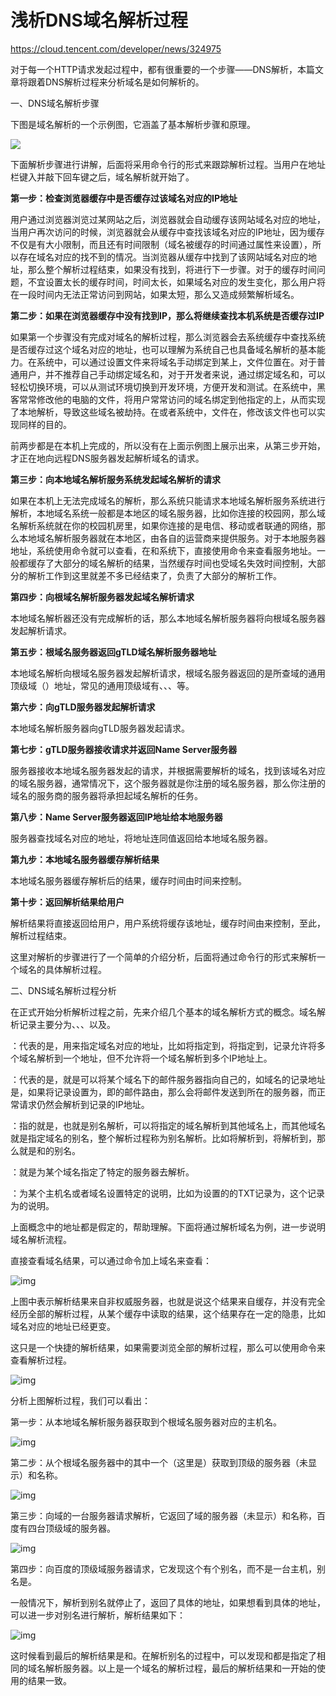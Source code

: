 # 浅析DNS域名解析过程

https://cloud.tencent.com/developer/news/324975

对于每一个HTTP请求发起过程中，都有很重要的一个步骤——DNS解析，本篇文章将跟着DNS解析过程来分析域名是如何解析的。

一、DNS域名解析步骤

下图是域名解析的一个示例图，它涵盖了基本解析步骤和原理。

![](F:\Flee-as-a-bird-to-your-mountain\网络协议\域名解析1.peg.jpeg)



下面解析步骤进行讲解，后面将采用命令行的形式来跟踪解析过程。当用户在地址栏键入并敲下回车键之后，域名解析就开始了。

**第一步：检查浏览器缓存中是否缓存过该域名对应的IP地址**

用户通过浏览器浏览过某网站之后，浏览器就会自动缓存该网站域名对应的地址，当用户再次访问的时候，浏览器就会从缓存中查找该域名对应的IP地址，因为缓存不仅是有大小限制，而且还有时间限制（域名被缓存的时间通过属性来设置），所以存在域名对应的找不到的情况。当浏览器从缓存中找到了该网站域名对应的地址，那么整个解析过程结束，如果没有找到，将进行下一步骤。对于的缓存时间问题，不宜设置太长的缓存时间，时间太长，如果域名对应的发生变化，那么用户将在一段时间内无法正常访问到网站，如果太短，那么又造成频繁解析域名。

**第二步：如果在浏览器缓存中没有找到IP，那么将继续查找本机系统是否缓存过IP**

如果第一个步骤没有完成对域名的解析过程，那么浏览器会去系统缓存中查找系统是否缓存过这个域名对应的地址，也可以理解为系统自己也具备域名解析的基本能力。在系统中，可以通过设置文件来将域名手动绑定到某上，文件位置在。对于普通用户，并不推荐自己手动绑定域名和，对于开发者来说，通过绑定域名和，可以轻松切换环境，可以从测试环境切换到开发环境，方便开发和测试。在系统中，黑客常常修改他的电脑的文件，将用户常常访问的域名绑定到他指定的上，从而实现了本地解析，导致这些域名被劫持。在或者系统中，文件在，修改该文件也可以实现同样的目的。

前两步都是在本机上完成的，所以没有在上面示例图上展示出来，从第三步开始，才正在地向远程DNS服务器发起解析域名的请求。

**第三步：向本地域名解析服务系统发起域名解析的请求**

如果在本机上无法完成域名的解析，那么系统只能请求本地域名解析服务系统进行解析，本地域名系统一般都是本地区的域名服务器，比如你连接的校园网，那么域名解析系统就在你的校园机房里，如果你连接的是电信、移动或者联通的网络，那么本地域名解析服务器就在本地区，由各自的运营商来提供服务。对于本地服务器地址，系统使用命令就可以查看，在和系统下，直接使用命令来查看服务地址。一般都缓存了大部分的域名解析的结果，当然缓存时间也受域名失效时间控制，大部分的解析工作到这里就差不多已经结束了，负责了大部分的解析工作。

**第四步：向根域名解析服务器发起域名解析请求**

本地域名解析器还没有完成解析的话，那么本地域名解析服务器将向根域名服务器发起解析请求。

**第五步：根域名服务器返回gTLD域名解析服务器地址**

本地域名解析向根域名服务器发起解析请求，根域名服务器返回的是所查域的通用顶级域（）地址，常见的通用顶级域有、、、等。

**第六步：向gTLD服务器发起解析请求**

本地域名解析服务器向gTLD服务器发起请求。

**第七步：gTLD服务器接收请求并返回Name Server服务器**

服务器接收本地域名服务器发起的请求，并根据需要解析的域名，找到该域名对应的域名服务器，通常情况下，这个服务器就是你注册的域名服务器，那么你注册的域名的服务商的服务器将承担起域名解析的任务。

**第八步：Name Server服务器返回IP地址给本地服务器**

服务器查找域名对应的地址，将地址连同值返回给本地域名服务器。

**第九步：本地域名服务器缓存解析结果**

本地域名服务器缓存解析后的结果，缓存时间由时间来控制。

**第十步：返回解析结果给用户**

解析结果将直接返回给用户，用户系统将缓存该地址，缓存时间由来控制，至此，解析过程结束。

这里对解析的步骤进行了一个简单的介绍分析，后面将通过命令行的形式来解析一个域名的具体解析过程。

二、DNS域名解析过程分析

在正式开始分析解析过程之前，先来介绍几个基本的域名解析方式的概念。域名解析记录主要分为、、、以及。

：代表的是，用来指定域名对应的地址，比如将指定到，将指定到，记录允许将多个域名解析到一个地址，但不允许将一个域名解析到多个IP地址上。

：代表的是，就是可以将某个域名下的邮件服务器指向自己的，如域名的记录地址是，如果将记录设置为，即的邮件路由，那么会将邮件发送到所在的服务器，而正常请求仍然会解析到记录的IP地址。

：指的就是，也就是别名解析，可以将指定的域名解析到其他域名上，而其他域名就是指定域名的别名，整个解析过程称为别名解析。比如将解析到，将解析到，那么就是和的别名。

：就是为某个域名指定了特定的服务器去解析。

：为某个主机名或者域名设置特定的说明，比如为设置的的TXT记录为，这个记录为的说明。

上面概念中的地址都是假定的，帮助理解。下面将通过解析域名为例，进一步说明域名解析流程。

直接查看域名结果，可以通过命令加上域名来查看：



![img](https://ask.qcloudimg.com/http-save/developer-news/26c09fp251.jpeg?imageView2/2/w/1620)

上图中表示解析结果来自非权威服务器，也就是说这个结果来自缓存，并没有完全经历全部的解析过程，从某个缓存中读取的结果，这个结果存在一定的隐患，比如域名对应的地址已经更变。

这只是一个快捷的解析结果，如果需要浏览全部的解析过程，那么可以使用命令来查看解析过程。



![img](https://ask.qcloudimg.com/http-save/developer-news/pf32e5q6qm.jpeg?imageView2/2/w/1620)

分析上图解析过程，我们可以看出：

第一步：从本地域名解析服务器获取到个根域名服务器对应的主机名。



![img](https://ask.qcloudimg.com/http-save/developer-news/5uuh2c2hlf.jpeg?imageView2/2/w/1620)

第二步：从个根域名服务器中的其中一个（这里是）获取到顶级的服务器（未显示）和名称。



![img](https://ask.qcloudimg.com/http-save/developer-news/pldrtpzj3g.jpeg?imageView2/2/w/1620)

第三步：向域的一台服务器请求解析，它返回了域的服务器（未显示）和名称，百度有四台顶级域的服务器。



![img](https://ask.qcloudimg.com/http-save/developer-news/waoqj1gal2.jpeg?imageView2/2/w/1620)

第四步：向百度的顶级域服务器请求，它发现这个有个别名，而不是一台主机，别名是。

一般情况下，解析到别名就停止了，返回了具体的地址，如果想看到具体的地址，可以进一步对别名进行解析，解析结果如下：



![img](https://ask.qcloudimg.com/http-save/developer-news/13bcwwkc11.jpeg?imageView2/2/w/1620)

这时候看到最后的解析结果是和。在解析别名的过程中，可以发现和都是指定了相同的域名解析服务器。以上是一个域名的解析过程，最后的解析结果和一开始的使用的结果一致。